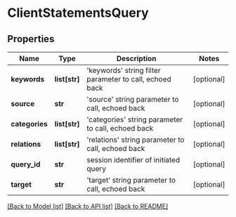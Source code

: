 # ClientStatementsQuery

## Properties
Name | Type | Description | Notes
------------ | ------------- | ------------- | -------------
**keywords** | **list[str]** | &#39;keywords&#39; string filter parameter to call, echoed back  | [optional] 
**source** | **str** | &#39;source&#39; string parameter to call, echoed back  | [optional] 
**categories** | **list[str]** | &#39;categories&#39; string parameter to call, echoed back  | [optional] 
**relations** | **list[str]** | &#39;relations&#39; string parameter to call, echoed back  | [optional] 
**query_id** | **str** | session identifier of initiated query  | [optional] 
**target** | **str** | &#39;target&#39; string parameter to call, echoed back  | [optional] 

[[Back to Model list]](../README.md#documentation-for-models) [[Back to API list]](../README.md#documentation-for-api-endpoints) [[Back to README]](../README.md)


